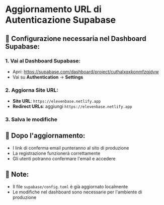 # Aggiornamento URL di Autenticazione Supabase

## 🔧 **Configurazione necessaria nel Dashboard Supabase:**

### **1. Vai al Dashboard Supabase:**
- Apri: https://supabase.com/dashboard/project/cuthalxqxkonmfzqjdvw
- Vai su **Authentication** → **Settings**

### **2. Aggiorna Site URL:**
- **Site URL**: `https://elevenbase.netlify.app`
- **Redirect URLs**: aggiungi `https://elevenbase.netlify.app`

### **3. Salva le modifiche**

## 🚀 **Dopo l'aggiornamento:**
- I link di conferma email punteranno al sito di produzione
- La registrazione funzionerà correttamente
- Gli utenti potranno confermare l'email e accedere

## 📝 **Note:**
- Il file `supabase/config.toml` è già aggiornato localmente
- Le modifiche nel dashboard sono necessarie per l'ambiente di produzione 